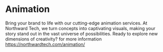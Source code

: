 # Animation
Bring your brand to life with our cutting-edge animation services. At Northward Tech, we turn concepts into captivating visuals, making your story stand out in the vast universe of possibilities. Ready to explore new dimensions of creativity?  for more information https://northwardtech.com/animation/
